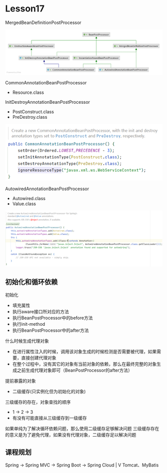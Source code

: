 # Lesson17

MergedBeanDefinitionPostProcessor

![AutowiredAnnotationBeanPostProcessor](AutowiredAnnotationBeanPostProcessor.png)


CommonAnnotationBeanPostProcessor
- Resource.class

InitDestroyAnnotationBeanPostProcessor
- PostConstruct.class 
- PreDestroy.class

![img.png](img.png)


AutowiredAnnotationBeanPostProcessor

- Autowired.class
- Value.class

![img_1.png](img_1.png)


## 初始化和循环依赖

初始化
- 填充属性
- 执行aware接口所对应的方法
- 执行BeanPostProcessor中的before方法
- 执行init-method
- 执行BeanPostProcessor中的after方法

什么时候生成代理对象
- 在进行属性注入的时候，调用该对象生成的时候检测是否需要被代理，如果需要，直接创建代理对象
- 在整个过程中，没有其它的对象有当前对象的依赖，那么在最终完整的对象生成之前生成代理对象即可（BeanPostProcessor的after方法）

提前暴露的对象
- 二级缓存(只实例化但为初始化的对象)

三级缓存的存在，对象查找的顺序 
- 1 -> 2 -> 3
- 有没有可能直接从三级缓存到一级缓存

如果单纯为了解决循环依赖问题，那么使用二级缓存足够解决问题
三级缓存存在的意义是为了避免代理，如果没有代理对象，二级缓存足以解决问题

## 课程规划

Spring -> Spring MVC -> Spring Boot -> Spring Cloud
                              |
                              V
                        Tomcat、MyBatis